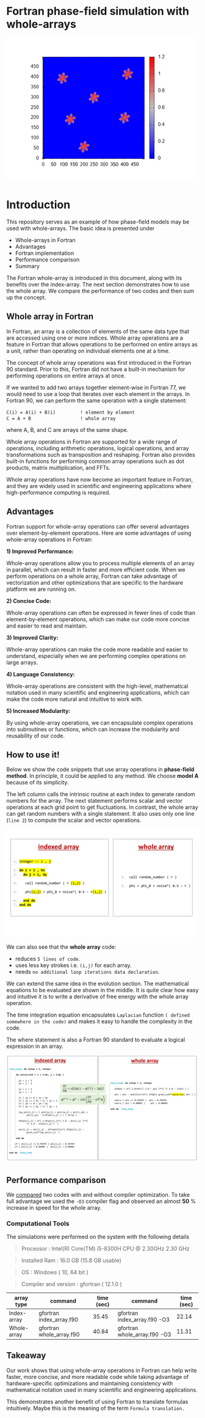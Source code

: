 # **Fortran phase-field simulation with whole-arrays**

![Fig](images/multi_dendrites.gif)

# **Introduction**
This repository serves as an example of how phase-field models may be used with whole-arrays. The basic idea is presented under

 * Whole-arrays in Fortran
 * Advantages
 * Fortran implementation
 * Performance comparison
 * Summary


The Fortran whole-array is introduced in this document, along with its benefits over the index-array. The next section demonstrates how to use the whole array. We compare the performance of two codes and then sum up the concept. 

## **Whole array in Fortran**

In Fortran, an array is a collection of elements of the same data type that are accessed using one or more indices. Whole array operations are a feature in Fortran that allows operations to be performed on entire arrays as a unit, rather than operating on individual elements one at a time.

The concept of whole array operations was first introduced in the Fortran 90 standard. Prior to this, Fortran did not have a built-in mechanism for performing operations on entire arrays at once.

If we wanted to add two arrays together element-wise in Fortran 77, we would need to use a loop that iterates over each element in the arrays. In Fortran 90, we can perform the same operation with a single statement:

```Fortran
C(i) = A(i) + B(i)         ! element by element
C = A + B                  ! whole array
```

where A, B, and C are arrays of the same shape.

Whole array operations in Fortran are supported for a wide range of operations, including arithmetic operations, logical operations, and array transformations such as transposition and reshaping. Fortran also provides built-in functions for performing common array operations such as dot products, matrix multiplication, and FFTs. 

Whole array operations have now become an important feature in Fortran, and they are widely used in scientific and engineering applications where high-performance computing is required.


## **Advantages**

Fortran support for whole-array operations can offer several advantages over element-by-element operations. Here are some advantages of using whole-array operations in Fortran:

**1) Improved Performance:**

 Whole-array operations allow you to process multiple elements of an array in parallel, which can result in faster and more efficient code. When we perform operations on a whole array, Fortran can take advantage of vectorization and other optimizations that are specific to the hardware platform we are running on.

**2) Concise Code:** 

Whole-array operations can often be expressed in fewer lines of code than element-by-element operations, which can make our code more concise and easier to read and maintain.

**3) Improved Clarity:**

Whole-array operations can make the code more readable and easier to understand, especially when we are performing complex operations on large arrays.

**4) Language Consistency:** 

Whole-array operations are consistent with the high-level, mathematical notation used in many scientific and engineering applications, which can make the code more natural and intuitive to work with.

**5) Increased Modularity:** 

By using whole-array operations, we can encapsulate complex operations into subroutines or functions, which can increase the modularity and reusability of our code.

## **How to use it!**

Below we show the code snippets that use array operations in **phase-field method**. In principle, it could be applied to any method. We choose **model A** because of its simplicity.

The left column calls the intrinsic routine at each index to generate random numbers for the array. The next statement performs scalar and vector operations at each grid point to get fluctuations. In contrast, the whole array can get random numbers with a single statement. It also uses only one line (`line 2`) to compute the scalar and vector operations.

![initial](images/initial.jpg)

We can also see that the **whole array** code:

* reduces `5 lines of code`.
* uses less key strokes i.e. `(i,j)` for each array.
* needs `no additional loop iterations data declaration`.

We can extend the same idea in the evolution section. The mathematical equations to be evaluated are shown in the middle. It is quite clear how easy and intuitive it is to write a derivative of free energy with the whole array operation. 

The time integration equation encapsulates `Laplacian` function `( defined somewhere in the code)` and makes it easy to handle the complexity in the code. 

The where statement is also a Fortran 90 standard to evaluate a logical expression in an array.

![evolution](images/evolution.jpg)

## **Performance comparison**

We [compared](https://github.com/Shahid718/Phase-field-Fortran-codes-using-whole-array/tree/main/comparison) two codes with and without compiler optimization. To take full advantage we used the `-O3` compiler flag and observed an almost **50** % increase in speed for the whole array.

### **Computational Tools**

The simulations were performed on the system with the following details

> Processor :   Intel(R) Core(TM) i5-8300H CPU @ 2.30GHz   2.30 GHz

> Installed Ram : 16.0 GB (15.8 GB usable)  

> OS :  Windows ( 10, 64 bit )

> Compiler and version : gfortran ( 12.1.0 )


|  array type      |         command           |    time (sec)    |    command                     | time (sec)  |
|------------------| --------------------------|------------------|------------------------------  |-------------|                 
| Index-array      | gfortran index_array.f90  |    35.45         |   gfortran index_array.f90 -O3 |  22.14      |
| Whole-array      | gfortran whole_array.f90  |    40.84         |   gfortran whole_array.f90 -O3 |  11.31      | 


## **Takeaway**

Our work shows that using whole-array operations in Fortran can help write faster, more concise, and more readable code while taking advantage of hardware-specific optimizations and maintaining consistency with mathematical notation used in many scientific and engineering applications. 

This demonstrates another benefit of using Fortran to translate formulas intuitively. Maybe this is the meaning of the term `Formula translation.`
